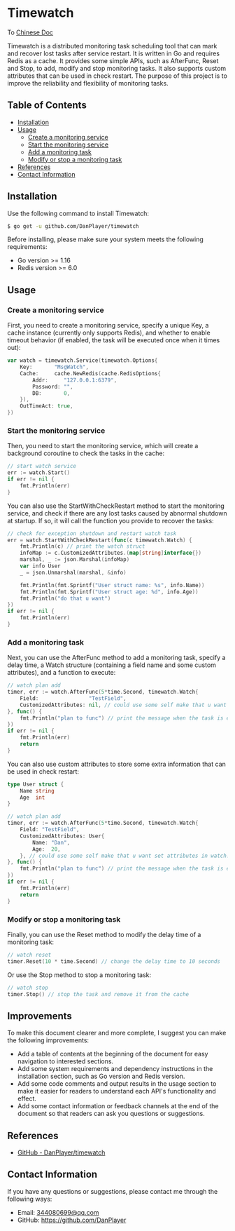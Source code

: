 # Timewatch
To [Chinese Doc](https://github.com/DanPlayer/timewatch/blob/main/README_zh.md)

Timewatch is a distributed monitoring task scheduling tool that can mark and recover lost tasks after service restart. It is written in Go and requires Redis as a cache. It provides some simple APIs, such as AfterFunc, Reset and Stop, to add, modify and stop monitoring tasks. It also supports custom attributes that can be used in check restart. The purpose of this project is to improve the reliability and flexibility of monitoring tasks.

## Table of Contents

- [Installation](#installation)
- [Usage](#usage)
  - [Create a monitoring service](#create-a-monitoring-service)
  - [Start the monitoring service](#start-the-monitoring-service)
  - [Add a monitoring task](#add-a-monitoring-task)
  - [Modify or stop a monitoring task](#modify-or-stop-a-monitoring-task)
- [References](#references)
- [Contact Information](#contact-information)

## Installation

Use the following command to install Timewatch:

```bash
$ go get -u github.com/DanPlayer/timewatch
```

Before installing, please make sure your system meets the following requirements:

- Go version >= 1.16
- Redis version >= 6.0

## Usage

### Create a monitoring service

First, you need to create a monitoring service, specify a unique Key, a cache instance (currently only supports Redis), and whether to enable timeout behavior (if enabled, the task will be executed once when it times out):

```go
var watch = timewatch.Service(timewatch.Options{
    Key:       "MsgWatch",
    Cache:     cache.NewRedis(cache.RedisOptions{
        Addr:     "127.0.0.1:6379",
        Password: "",
        DB:       0,
    }),
    OutTimeAct: true,
})
```

### Start the monitoring service

Then, you need to start the monitoring service, which will create a background coroutine to check the tasks in the cache:

```go
// start watch service
err := watch.Start()
if err != nil {
    fmt.Println(err)
}
```

You can also use the StartWithCheckRestart method to start the monitoring service, and check if there are any lost tasks caused by abnormal shutdown at startup. If so, it will call the function you provide to recover the tasks:

```go
// check for exception shutdown and restart watch task
err = watch.StartWithCheckRestart(func(c timewatch.Watch) {
    fmt.Println(c) // print the watch struct
    infoMap := c.CustomizedAttributes.(map[string]interface{})
    marshal, _ := json.Marshal(infoMap)
    var info User
    _ = json.Unmarshal(marshal, &info)

    fmt.Println(fmt.Sprintf("User struct name: %s", info.Name))
    fmt.Println(fmt.Sprintf("User struct age: %d", info.Age))
    fmt.Println("do that u want")
})
if err != nil {
    fmt.Println(err)
}
```

### Add a monitoring task

Next, you can use the AfterFunc method to add a monitoring task, specify a delay time, a Watch structure (containing a field name and some custom attributes), and a function to execute:

```go
// watch plan add
timer, err := watch.AfterFunc(5*time.Second, timewatch.Watch{
    Field:                "TestField",
    CustomizedAttributes: nil, // could use some self make that u want set attributes in watch.CheckRestart
}, func() {
    fmt.Println("plan to func") // print the message when the task is executed
})
if err != nil {
    fmt.Println(err)
    return
}
```

You can also use custom attributes to store some extra information that can be used in check restart:

```go
type User struct {
    Name string
    Age  int
}

// watch plan add
timer, err := watch.AfterFunc(5*time.Second, timewatch.Watch{
    Field: "TestField",
    CustomizedAttributes: User{
        Name: "Dan",
        Age:  20,
    }, // could use some self make that u want set attributes in watch.CheckRestart
}, func() {
    fmt.Println("plan to func") // print the message when the task is executed
})
if err != nil {
    fmt.Println(err)
    return
}
```

### Modify or stop a monitoring task

Finally, you can use the Reset method to modify the delay time of a monitoring task:

```go
// watch reset
timer.Reset(10 * time.Second) // change the delay time to 10 seconds
```

Or use the Stop method to stop a monitoring task:

```go
// watch stop
timer.Stop() // stop the task and remove it from the cache
```

## Improvements

To make this document clearer and more complete, I suggest you can make the following improvements:

- Add a table of contents at the beginning of the document for easy navigation to interested sections.
- Add some system requirements and dependency instructions in the installation section, such as Go version and Redis version.
- Add some code comments and output results in the usage section to make it easier for readers to understand each API's functionality and effect.
- Add some contact information or feedback channels at the end of the document so that readers can ask you questions or suggestions.

## References

- [GitHub - DanPlayer/timewatch](https://github.com/DanPlayer/timewatch)

## Contact Information

If you have any questions or suggestions, please contact me through the following ways:

- Email: 344080699@qq.com
- GitHub: https://github.com/DanPlayer
